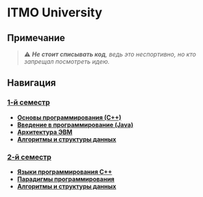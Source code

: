 # ITMO University

## Примечание

> :warning: _**Не стоит списывать код**, ведь это неспортивно, но кто запрещал посмотреть идею._

## Навигация

### [1-й семестр](./S1/)

- **[Основы программирования (С++)](./S1/Programming-Intro-Cpp/)**
- **[Введение в программирование (Java)](./S1/Programming-Intro-Java/)**
- **[Архитектура ЭВМ](./S1/Computer-Architecture/)**
- **[Алгоритмы и структуры данных](./S1/Algorithms-And-Data-Structures/)**

### [2-й семестр](./S2/)

- **[Языки программирования C++](./S2/Programming-Languages-C++/)**
- **[Парадигмы программирования](./S2/Programming-Paradigms/)**
- **[Алгоритмы и структуры данных](./S2/Algorithms-And-Data-Structures/)**
